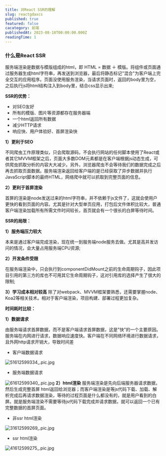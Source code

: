 ```yaml
---
title: 对React SSR的理解
slug: reactgdaxcs
published: true
featured: false
cacategory: 前端
publishedAt: 2023-08-18T00:00:00.000Z
readingTime: 1
---
```


### 什么是React SSR

服务端渲染是数据与模版组成的html，即 HTML = 数据 ＋ 模版。将组件或页面通过服务器生成html字符串，再发送到浏览器，最后将静态标记"混合"为客户端上完全交互的应用程序。页面没使用服务渲染，当请求页面时，返回的body里为空，之后执行js将html结构注入到body里，结合css显示出来;

**SSR的优势：**

- 对SEO友好
- 所有的模版、图片等资源都存在服务器端
- 一个html返回所有数据
- 减少HTTP请求
- 响应快、用户体验好、首屏渲染快

**1）更利于SEO**

不同爬虫工作原理类似，只会爬取源码，不会执行网站的任何脚本使用了React或者其它MVVM框架之后，页面大多数DOM元素都是在客户端根据js动态生成，可供爬虫抓取分析的内容大大减少。另外，浏览器爬虫不会等待我们的数据完成之后再去抓取页面数据。服务端渲染返回给客户端的是已经获取了异步数据并执行JavaScript脚本的最终HTML，网络爬中就可以抓取到完整页面的信息。

**2）更利于首屏渲染**

首屏的渲染是node发送过来的html字符串，并不依赖于js文件了，这就会使用户更快的看到页面的内容。尤其是针对大型单页应用，打包后文件体积比较大，普通客户端渲染加载所有所需文件时间较长，首页就会有一个很长的白屏等待时间。

**SSR的局限：**

**1）服务端压力较大**

本来是通过客户端完成渲染，现在统一到服务端node服务去做。尤其是高并发访问的情况，会大量占用服务端CPU资源;

**2）开发条件受限**

在服务端渲染中，只会执行到componentDidMount之前的生命周期钩子，因此项目引用的第三方的库也不可用其它生命周期钩子，这对引用库的选择产生了很大的限制;

**3）学习成本相对较高** 除了对webpack、MVVM框架要熟悉，还需要掌握node、 Koa2等相关技术。相对于客户端渲染，项目构建、部署过程更加复杂。

**时间耗时比较：**

**1）数据请求**

由服务端请求首屏数据，而不是客户端请求首屏数据，这是"快"的一个主要原因。服务端在内网进行请求，数据响应速度快。客户端在不同网络环境进行数据请求，且外网http请求开销大，导致时间差

- 客户端数据请求

![51612599334_.pic.jpg](https://p3-juejin.byteimg.com/tos-cn-i-k3u1fbpfcp/4df605c1333247919058d218a38779f0~tplv-k3u1fbpfcp-zoom-in-crop-mark:3024:0:0:0.image)

- 服务端数据请求

![61612599340_.pic.jpg](https://p3-juejin.byteimg.com/tos-cn-i-k3u1fbpfcp/1d7c77623c784e6db840253132df5a35~tplv-k3u1fbpfcp-zoom-in-crop-mark:3024:0:0:0.image) **2）html渲染** 服务端渲染是先向后端服务器请求数据，然后生成完整首屏 html返回给浏览器；而客户端渲染是等js代码下载、加载、解析完成后再请求数据渲染，等待的过程页面是什么都没有的，就是用户看到的白屏。就是服务端渲染不需要等待js代码下载完成并请求数据，就可以返回一个已有完整数据的首屏页面。

- 非ssr html渲染

![31612599269_.pic.jpg](https://p3-juejin.byteimg.com/tos-cn-i-k3u1fbpfcp/f2493e474a224b51b0ae7b86756c11af~tplv-k3u1fbpfcp-zoom-in-crop-mark:3024:0:0:0.image)

- ssr html渲染

![41612599275_.pic.jpg](https://p3-juejin.byteimg.com/tos-cn-i-k3u1fbpfcp/9d8f003d0d274b3c9da0cc4741b0c364~tplv-k3u1fbpfcp-zoom-in-crop-mark:3024:0:0:0.image)
